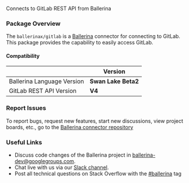 Connects to GitLab REST API from Ballerina

### Package Overview
The `ballerinax/gitlab` is a [Ballerina](https://ballerina.io/) connector for connecting to GitLab.
This package provides the capability to easily access GitLab.
#### Compatibility
|                               | Version               |
|-------------------------------|-----------------------|
| Ballerina Language Version    | **Swan Lake Beta2**   |
| GitLab REST API Version       | **V4**                |

### Report Issues
To report bugs, request new features, start new discussions, view project boards, etc., go to the [Ballerina connector repository](https://github.com/ballerina-platform/ballerinax-openapi-connectors)
### Useful Links
- Discuss code changes of the Ballerina project in [ballerina-dev@googlegroups.com](mailto:ballerina-dev@googlegroups.com).
- Chat live with us via our [Slack channel](https://ballerina.io/community/slack/).
- Post all technical questions on Stack Overflow with the [#ballerina](https://stackoverflow.com/questions/tagged/ballerina) tag
